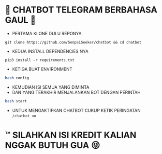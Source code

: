 # 🤖 CHATBOT TELEGRAM BERBAHASA GAUL 🤟

- PERTAMA KLONE DULU REPONYA
```
git clone https://github.com/SenpaiSeeker/chatbot && cd chatbot
```
- KEDUA INSTALL DEPENDENCIES NYA
```
pip3 install -r requirements.txt
```
- KETIGA BUAT ENVIRONMENT
```bash
bash config
```
- KEMUDIAN ISI SEMUA YANG DIMINTA
- DAN YANG TERAKHIR MENJALANKAN BOT DENGAN PERINTAH
```bash
bash start
```
- UNTUK MENGAKTIFKAN CHATBOT CUKUP KETIK PERINGATAN `/chatbot on`

# ™️ SILAHKAN ISI KREDIT KALIAN NGGAK BUTUH GUA 😝
